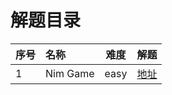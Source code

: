 # 解题目录


序号 | 名称 | 难度 | 解题 
------ | :----- | ----- | -----
1 | Nim Game | easy | [地址](https://github.com/coocon/leetcode/easy/Nim_Game.md)

